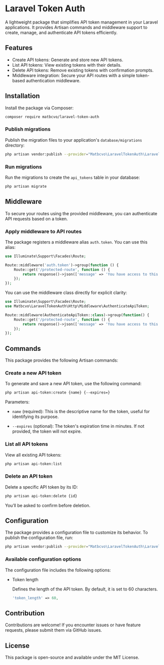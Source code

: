 # Laravel Token Auth

A lightweight package that simplifies API token management in your Laravel applications. It provides Artisan commands and middleware support to create, manage, and authenticate API tokens efficiently.

## Features

- Create API tokens: Generate and store new API tokens.
- List API tokens: View existing tokens with their details.
- Delete API tokens: Remove existing tokens with confirmation prompts.
- Middleware integration: Secure your API routes with a simple token-based authentication middleware.

## Installation

Install the package via Composer:

```bash
composer require matbcvo/laravel-token-auth
```

### Publish migrations

Publish the migration files to your application's `database/migrations` directory:

```bash
php artisan vendor:publish --provider="Matbcvo\LaravelTokenAuth\LaravelTokenAuthServiceProvider" --tag=migrations
```

### Run migrations

Run the migrations to create the `api_tokens` table in your database:

```bash
php artisan migrate
```

## Middleware

To secure your routes using the provided middleware, you can authenticate API requests based on a token.

### Apply middleware to API routes

The package registers a middleware alias `auth.token`. You can use this alias:

```php
use Illuminate\Support\Facades\Route;

Route::middleware('auth.token')->group(function () {
    Route::get('/protected-route', function () {
        return response()->json(['message' => 'You have access to this route!']);
    });
});
```

You can use the middleware class directly for explicit clarity:

```php
use Illuminate\Support\Facades\Route;
use Matbcvo\LaravelTokenAuth\Http\Middleware\AuthenticateApiToken;

Route::middleware(AuthenticateApiToken::class)->group(function() {
    Route::get('/protected-route', function () {
        return response()->json(['message' => 'You have access to this route!']);
    });
});
```

## Commands

This package provides the following Artisan commands:

### Create a new API token

To generate and save a new API token, use the following command:

```bash
php artisan api-token:create {name} {--expires=}
```

Parameters:

- `name` (required):
This is the descriptive name for the token, useful for identifying its purpose.

- `--expires` (optional):
The token's expiration time in minutes. If not provided, the token will not expire.

### List all API tokens

View all existing API tokens:

```bash
php artisan api-token:list
```

### Delete an API token

Delete a specific API token by its ID:

```bash
php artisan api-token:delete {id}
```

You’ll be asked to confirm before deletion.

## Configuration

The package provides a configuration file to customize its behavior. To publish the configuration file, run:

```bash
php artisan vendor:publish --provider="Matbcvo\LaravelTokenAuth\LaravelTokenAuthServiceProvider" --tag=config
```

### Available configuration options

The configuration file includes the following options:

- Token length

    Defines the length of the API token. By default, it is set to 60 characters.

    ```php
    'token_length' => 60,
    ```

## Contribution

Contributions are welcome! If you encounter issues or have feature requests, please submit them via GitHub issues.

## License

This package is open-source and available under the MIT License.